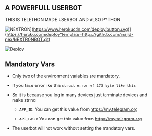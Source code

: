 ## A POWERFULL USERBOT 
THIS IS TELETHON MADE USERBOT AND ALSO PYTHON


![NEXTRON](https://telegra.ph/file/ada158c12209658274f0d.jpg)](https://www.herokucdn.com/deploy/button.svg)](https://heroku.com/deploy?template=https://github.com/majid-nex/NEXTRONBOT.git)


 [![Deploy](https://www.herokucdn.com/deploy/button.svg)](https://heroku.com/deploy?template=https://github.com/majid-nex/NEXTRONBOT.git)
 
## Mandatory Vars

- Only two of the environment variables are mandatory.

- If you face error like this `struct error of 275 byte like this` 
- So it is because you log in many devices just terminate devices and make string

    - `APP_ID`:   You can get this value from https://my.telegram.org

    - `API_HASH`:   You can get this value from https://my.telegram.org

- The userbot will not work without setting the mandatory vars.
